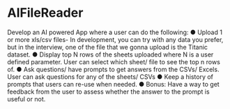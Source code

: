 # AIFileReader
Develop an AI powered App where a user can do the following:
 ● Upload 1 or more xls/csv files- In development, you can try with any data you
 prefer, but in the interview, one of the file that we gonna upload is the Titanic
 dataset.
 ● Display top N rows of the sheets uploaded where N is a user defined parameter.
 User can select which sheet/ file to see the top n rows of. ● Ask questions/ have
 prompts to get answers from the CSVs/ Excels. User can ask questions for any of
 the sheets/ CSVs
 ● Keep a history of prompts that users can re-use when needed. ● Bonus: Have a
 way to get feedback from the user to assess whether the answer to the prompt is
 useful or not.
